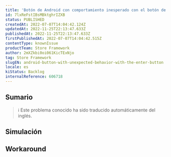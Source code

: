 ```yaml
---
title: 'Botón de Android con comportamiento inesperado con el botón de entrada'
id: 7lxReFstIBsMBktghrIZXB
status: PUBLISHED
createdAt: 2022-07-07T14:04:42.124Z
updatedAt: 2022-11-25T22:13:47.633Z
publishedAt: 2022-11-25T22:13:47.633Z
firstPublishedAt: 2022-07-07T14:04:42.515Z
contentType: knownIssue
productTeam: Store Framework
author: 2mXZkbi0oi061KicTExNjo
tag: Store Framework
slugEN: android-button-with-unexpected-behavior-with-the-enter-button
locale: es
kiStatus: Backlog
internalReference: 606718
---
```


## Sumario

>ℹ️ Este problema conocido ha sido traducido automáticamente del inglés.



## Simulación



## Workaround




